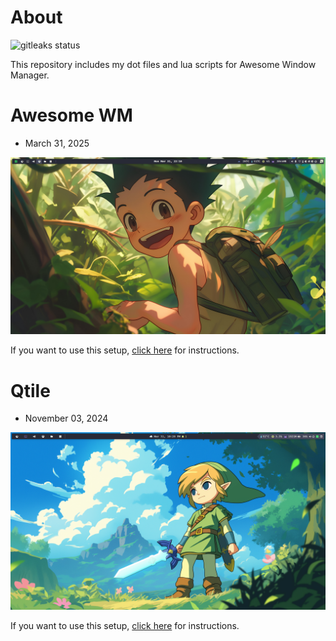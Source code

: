 # About

![gitleaks status](https://github.com/williampsena/dotfiles/actions/workflows/gitleaks.yml/badge.svg?branch=main)


This repository includes my dot files and lua scripts for Awesome Window Manager.

# Awesome WM

- March 31, 2025

![screenshot](./images/awesome_wm.png)

If you want to use this setup, [click here](./awesome/README.md) for instructions.


# Qtile

- November 03, 2024

![screenshot](./qtile/images/desktop.png)

If you want to use this setup, [click here](./qtile/README.md) for instructions.
